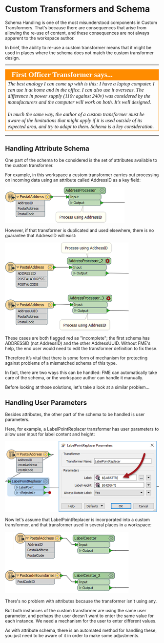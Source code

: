 # Custom Transformers and Schema

Schema Handling is one of the most misunderstood components in Custom Transformers. That's because there are consequences that arise from allowing the re-use of content, and these consequences are not always apparent to the workspace author.

In brief, the ability to re-use a custom transformer means that it might be used in places where the schema does not match the custom transformer design. 

---

<!--Person X Says Section-->

<table style="border-spacing: 0px">
<tr>
<td style="vertical-align:middle;background-color:darkorange;border: 2px solid darkorange">
<i class="fa fa-quote-left fa-lg fa-pull-left fa-fw" style="color:white;padding-right: 12px;vertical-align:text-top"></i>
<span style="color:white;font-size:x-large;font-weight: bold;font-family:serif">First Officer Transformer says...</span>
</td>
</tr>

<tr>
<td style="border: 1px solid darkorange">
<span style="font-family:serif; font-style:italic; font-size:larger">
The best analogy I can come up with is this: I have a laptop computer. I can use it at home and in the office. I can also use it overseas. The difference in power supply (110v against 240v) was considered by the manufacturers and the computer will work on both. It's well designed.
<br><br>In much the same way, the author of a custom transformer must be aware of the limitations that might apply if it is used outside of its expected area, and try to adapt to them. Schema is a key consideration.
</span>
</td>
</tr>
</table>

---

## Handling Attribute Schema ##

One part of the schema to be considered is the set of attributes available to the custom transformer.

For example, in this workspace a custom transformer carries out processing on incoming data using an attribute called AddressID as a key field:

![](./Images/Img5.020.CustomTransformerAttrUseGood.png)

However, if that transformer is duplicated and used elsewhere, there is no guarantee that AddressID will exist:

![](./Images/Img5.021.CustomTransformerAttrUseBad.png)

These cases are both flagged red as "incomplete"; the first schema has ADDRESSID (not AddressID) and the other AddressUUID. Without FME's help, the end user would need to edit the transformer definition to fix these.

Therefore it’s vital that there is some form of mechanism for protecting against problems of a mismatched schema of this type. 

In fact, there are two ways this can be handled: FME can automatically take care of the schema, or the workspace author can handle it manually.

Before looking at those solutions, let's take a look at a similar problem...


## Handling User Parameters ##

Besides attributes, the other part of the schema to be handled is user parameters.

Here, for example, a LabelPointReplacer transformer has user parameters to allow user input for label content and height:

![](./Images/Img5.022.TransformerWithUserParameter.png)

Now let's assume that LabelPointReplacer is incorporated into a custom transformer, and that transformer used in several places in a workspace:

![](./Images/Img5.023.CustomTransformerWithUserParameter.png)

There's no problem with attributes because the transformer isn't using any. 

But both instances of the custom transformer are using the same user parameter, and perhaps the user doesn't want to enter the same value for each instance. We need a mechanism for the user to enter different values.

As with attribute schema, there is an automated method for handling these, you just need to be aware of it in order to make some adjustments.

